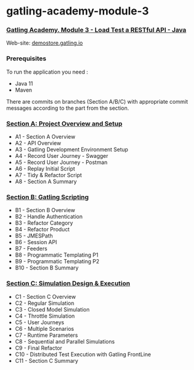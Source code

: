 # gatling-academy-module-3

### [Gatling Academy. Module 3 - Load Test a RESTful API - Java](https://academy.gatling.io/courses/take/module-3-load-test-a-restful-api-java)

Web-site: [demostore.gatling.io](http://demostore.gatling.io/)

### Prerequisites
To run the application you need :
+ Java 11
+ Maven

There are commits on branches (Section A/B/C) with appropriate commit messages according to the part from the section.

### [Section A: Project Overview and Setup](https://github.com/abakumova/gatling-academy-module-3/tree/Section_A)
+ A1 - Section A Overview
+ A2 - API Overview
+ A3 - Gatling Development Environment Setup
+ A4 - Record User Journey - Swagger
+ A5 - Record User Journey - Postman
+ A6 - Replay Initial Script
+ A7 - Tidy & Refactor Script
+ A8 - Section A Summary

### [Section B: Gatling Scripting](https://github.com/abakumova/gatling-academy-module-3/tree/Section_B)
+ B1 - Section B Overview
+ B2 - Handle Authentication
+ B3 - Refactor Category 
+ B4 - Refactor Product
+ B5 - JMESPath
+ B6 - Session API
+ B7 - Feeders
+ B8 - Programmatic Templating P1
+ B9 - Programmatic Templating P2
+ B10 - Section B Summary

### [Section C: Simulation Design & Execution](https://github.com/abakumova/gatling-academy-module-3/tree/Section_C)
+ C1 - Section C Overview
+ C2 - Regular Simulation
+ C3 - Closed Model Simulation
+ C4 - Throttle Simulation
+ C5 - User Journeys
+ C6 - Multiple Scenarios
+ C7 - Runtime Parameters
+ C8 - Sequential and Parallel Simulations
+ C9 - Final Refactor
+ C10 - Distributed Test Execution with Gatling FrontLine
+ C11 - Section C Summary
